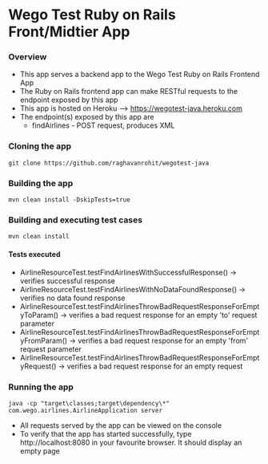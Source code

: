 # Wego Test Ruby on Rails Front/Midtier App #

### Overview ###

* This app serves a backend app to the Wego Test Ruby on Rails Frontend App
* The Ruby on Rails frontend app can make RESTful requests to the endpoint exposed by this app
* This app is hosted on Heroku --> https://wegotest-java.heroku.com
* The endpoint(s) exposed by this app are
  * findAirlines - POST request, produces XML

### Cloning the app ###

```
git clone https://github.com/raghavanrohit/wegotest-java
```

### Building the app ###

```
mvn clean install -DskipTests=true
```

### Building and executing test cases ###

```
mvn clean install
```

#### Tests executed ####

* AirlineResourceTest.testFindAirlinesWithSuccessfulResponse() -> verifies successful response
* AirlineResourceTest.testFindAirlinesWithNoDataFoundResponse() -> verifies no data found response
* AirlineResourceTest.testFindAirlinesThrowBadRequestResponseForEmptyToParam() -> verifies a bad request response for an empty 'to' request parameter
* AirlineResourceTest.testFindAirlinesThrowBadRequestResponseForEmptyFromParam() -> verifies a bad request response for an empty 'from' request parameter
* AirlineResourceTest.testFindAirlinesThrowBadRequestResponseForEmptyRequest() -> verifies a bad request response for an empty request

### Running the app ###

```
java -cp "target\classes;target\dependency\*" com.wego.airlines.AirlineApplication server
```

* All requests served by the app can be viewed on the console
* To verify that the app has started successfully, type http://localhost:8080 in your favourite browser. It should display an empty page
